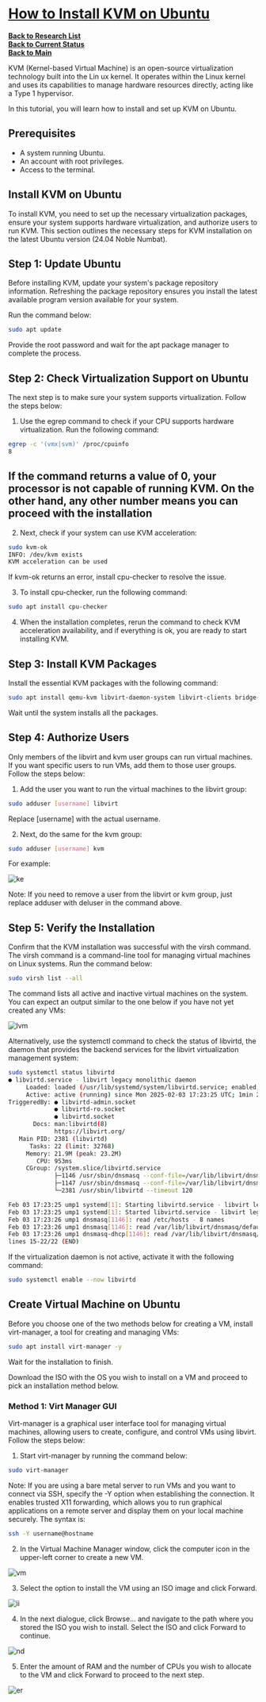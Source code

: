 # **[How to Install KVM on Ubuntu](https://phoenixnap.com/kb/ubuntu-install-kvm)**

**[Back to Research List](../../../../research_list.md)**\
**[Back to Current Status](../../../../../a_status/current_tasks.md)**\
**[Back to Main](../../../../../README.md)**

KVM (Kernel-based Virtual Machine) is an open-source virtualization technology built into the Lin ux kernel. It operates within the Linux kernel and uses its capabilities to manage hardware resources directly, acting like a Type 1 hypervisor.

In this tutorial, you will learn how to install and set up KVM on Ubuntu.

## Prerequisites

- A system running Ubuntu.
- An account with root privileges.
- Access to the terminal.

## Install KVM on Ubuntu

To install KVM, you need to set up the necessary virtualization packages, ensure your system supports hardware virtualization, and authorize users to run KVM. This section outlines the necessary steps for KVM installation on the latest Ubuntu version (24.04 Noble Numbat).

## Step 1: Update Ubuntu

Before installing KVM, update your system's package repository information. Refreshing the package repository ensures you install the latest available program version available for your system.

Run the command below:

```bash
sudo apt update
```

Provide the root password and wait for the apt package manager to complete the process.

## Step 2: Check Virtualization Support on Ubuntu

The next step is to make sure your system supports virtualization. Follow the steps below:

1. Use the egrep command to check if your CPU supports hardware virtualization. Run the following command:

```bash
egrep -c '(vmx|svm)' /proc/cpuinfo
8
```

## If the command returns a value of 0, your processor is not capable of running KVM. On the other hand, any other number means you can proceed with the installation

2. Next, check if your system can use KVM acceleration:

```bash
sudo kvm-ok
INFO: /dev/kvm exists
KVM acceleration can be used
```

If kvm-ok returns an error, install cpu-checker to resolve the issue.

3. To install cpu-checker, run the following command:

```bash
sudo apt install cpu-checker
```

4. When the installation completes, rerun the command to check KVM acceleration availability, and if everything is ok, you are ready to start installing KVM.

## Step 3: Install KVM Packages

Install the essential KVM packages with the following command:

```bash
sudo apt install qemu-kvm libvirt-daemon-system libvirt-clients bridge-utils -y
```

Wait until the system installs all the packages.

## Step 4: Authorize Users

Only members of the libvirt and kvm user groups can run virtual machines. If you want specific users to run VMs, add them to those user groups. Follow the steps below:

1. Add the user you want to run the virtual machines to the libvirt group:

```bash
sudo adduser [username] libvirt
```

Replace [username] with the actual username.

2. Next, do the same for the kvm group:

```bash
sudo adduser [username] kvm
```

For example:

![ke](https://phoenixnap.com/kb/wp-content/uploads/2024/08/add-user-to-virtualization-group.png)

Note: If you need to remove a user from the libvirt or kvm group, just replace adduser with deluser in the command above.

## Step 5: Verify the Installation

Confirm that the KVM installation was successful with the virsh command. The virsh command is a command-line tool for managing virtual machines on Linux systems. Run the command below:

```bash
sudo virsh list --all
```

The command lists all active and inactive virtual machines on the system. You can expect an output similar to the one below if you have not yet created any VMs:

![lvm](https://phoenixnap.com/kb/wp-content/uploads/2024/08/list-vms.png)

Alternatively, use the systemctl command to check the status of libvirtd, the daemon that provides the backend services for the libvirt virtualization management system:

```bash
sudo systemctl status libvirtd
● libvirtd.service - libvirt legacy monolithic daemon
     Loaded: loaded (/usr/lib/systemd/system/libvirtd.service; enabled; preset: enabled)
     Active: active (running) since Mon 2025-02-03 17:23:25 UTC; 1min 26s ago
TriggeredBy: ● libvirtd-admin.socket
             ● libvirtd-ro.socket
             ● libvirtd.socket
       Docs: man:libvirtd(8)
             https://libvirt.org/
   Main PID: 2381 (libvirtd)
      Tasks: 22 (limit: 32768)
     Memory: 21.9M (peak: 23.2M)
        CPU: 953ms
     CGroup: /system.slice/libvirtd.service
             ├─1146 /usr/sbin/dnsmasq --conf-file=/var/lib/libvirt/dnsmasq/default.conf --leasefile-ro --dhcp-script=/usr/lib/libvirt/libvirt_lea>
             ├─1147 /usr/sbin/dnsmasq --conf-file=/var/lib/libvirt/dnsmasq/default.conf --leasefile-ro --dhcp-script=/usr/lib/libvirt/libvirt_lea>
             └─2381 /usr/sbin/libvirtd --timeout 120

Feb 03 17:23:25 ump1 systemd[1]: Starting libvirtd.service - libvirt legacy monolithic daemon...
Feb 03 17:23:25 ump1 systemd[1]: Started libvirtd.service - libvirt legacy monolithic daemon.
Feb 03 17:23:26 ump1 dnsmasq[1146]: read /etc/hosts - 8 names
Feb 03 17:23:26 ump1 dnsmasq[1146]: read /var/lib/libvirt/dnsmasq/default.addnhosts - 0 names
Feb 03 17:23:26 ump1 dnsmasq-dhcp[1146]: read /var/lib/libvirt/dnsmasq/default.hostsfile
lines 15-22/22 (END)
```

If the virtualization daemon is not active, activate it with the following command:

```bash
sudo systemctl enable --now libvirtd
```

## Create Virtual Machine on Ubuntu

Before you choose one of the two methods below for creating a VM, install virt-manager, a tool for creating and managing VMs:

```bash
sudo apt install virt-manager -y
```

Wait for the installation to finish.

Download the ISO with the OS you wish to install on a VM and proceed to pick an installation method below.

### Method 1: Virt Manager GUI

Virt-manager is a graphical user interface tool for managing virtual machines, allowing users to create, configure, and control VMs using libvirt. Follow the steps below:

1. Start virt-manager by running the command below:

```bash
sudo virt-manager
```

Note: If you are using a bare metal server to run VMs and you want to connect via SSH, specify the -Y option when establishing the connection. It enables trusted X11 forwarding, which allows you to run graphical applications on a remote server and display them on your local machine securely.
The syntax is:

```bash
ssh -Y username@hostname
```

2. In the Virtual Machine Manager window, click the computer icon in the upper-left corner to create a new VM.

![vm](https://phoenixnap.com/kb/wp-content/uploads/2024/08/open-virt-manager.png)

3. Select the option to install the VM using an ISO image and click Forward.

![ii](https://phoenixnap.com/kb/wp-content/uploads/2024/08/select-image-source.png)

4. In the next dialogue, click Browse... and navigate to the path where you stored the ISO you wish to install. Select the ISO and click Forward to continue.

![nd](https://phoenixnap.com/kb/wp-content/uploads/2024/08/select-iso-image.png)

5. Enter the amount of RAM and the number of CPUs you wish to allocate to the VM and click Forward to proceed to the next step.

![er](https://phoenixnap.com/kb/wp-content/uploads/2024/08/choose-memory-and-cpu-settings.png)

